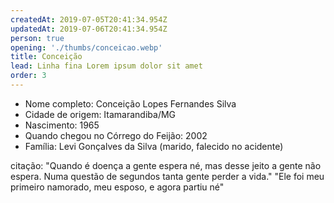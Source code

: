 ```yaml
---
createdAt: 2019-07-05T20:41:34.954Z
updatedAt: 2019-07-06T20:41:34.954Z
person: true
opening: './thumbs/conceicao.webp'
title: Conceição
lead: Linha fina Lorem ipsum dolor sit amet
order: 3
---
```


<div class="infos">

- Nome completo: Conceição Lopes Fernandes Silva
- Cidade de origem: Itamarandiba/MG
- Nascimento: 1965
- Quando chegou no Córrego do Feijão: 2002
- Família: Levi Gonçalves da Silva (marido, falecido no acidente)

</div>

<div class="video" title="Título descritivo do vídeo para acessibilidade" data-video="zeKT_YFuU0o"></div>

citação: 
"Quando é doença a gente espera né, mas desse jeito a gente não espera. Numa questão de segundos tanta gente perder a vida." 
"Ele foi meu primeiro namorado, meu esposo, e agora partiu né"
